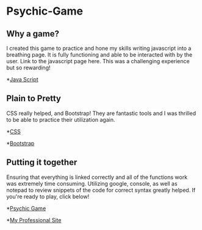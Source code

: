 # Psychic-Game

## Why a game?
I created this game to practice and hone my skills writing javascript into a breathing page. It is fully functioning and able to be interacted with by the user. Link to the javascript page here. This was a challenging experience but so rewarding!

*[Java Script](/assets/javascript/game.js)

## Plain to Pretty
CSS really helped, and Bootstrap! They are fantastic tools and I was thrilled to be able to practice their utilization again.

*[CSS](/assets/css/style.css)

*[Bootstrap](https://getbootstrap.com)

## Putting it together
Ensuring that everything is linked correctly and all of the functions work was extremely time consuming. Utilizing google, console, as well as notepad to review snippets of the code for correct syntax greatly helped. If you're ready to play, click below!

*[Psychic Game](index.html)

*[My Professional Site](https://kylerlamont.github.io/Responsive-Portfolio/)